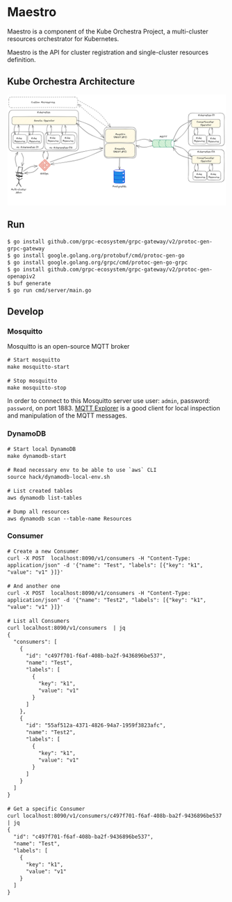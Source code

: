 # Maestro

Maestro is a component of the Kube Orchestra Project, a multi-cluster resources orchestrator for Kubernetes.

Maestro is the API for cluster registration and single-cluster resources definition.

## Kube Orchestra Architecture

![Kube Orchestra Architecture](./architecture.png)

## Run

```
$ go install github.com/grpc-ecosystem/grpc-gateway/v2/protoc-gen-grpc-gateway
$ go install google.golang.org/protobuf/cmd/protoc-gen-go
$ go install google.golang.org/grpc/cmd/protoc-gen-go-grpc
$ go install github.com/grpc-ecosystem/grpc-gateway/v2/protoc-gen-openapiv2
$ buf generate
$ go run cmd/server/main.go
```

## Develop

### Mosquitto

Mosquitto is an open-source MQTT broker

```shell
# Start mosquitto
make mosquitto-start

# Stop mosquitto
make mosquitto-stop
```

In order to connect to this Mosquitto server use user: `admin`, password: `password`, on port 1883. [MQTT Explorer](http://mqtt-explorer.com/) is a good client for local inspection and manipulation of the MQTT messages.

### DynamoDB

```shell
# Start local DynamoDB
make dynamodb-start

# Read necessary env to be able to use `aws` CLI
source hack/dynamodb-local-env.sh

# List created tables
aws dynamodb list-tables

# Dump all resources
aws dynamodb scan --table-name Resources
```

### Consumer

```shell
# Create a new Consumer
curl -X POST  localhost:8090/v1/consumers -H "Content-Type: application/json" -d '{"name": "Test", "labels": [{"key": "k1", "value": "v1" }]}'

# And another one
curl -X POST  localhost:8090/v1/consumers -H "Content-Type: application/json" -d '{"name": "Test2", "labels": [{"key": "k1", "value": "v1" }]}'

# List all Consumers
curl localhost:8090/v1/consumers  | jq
{
  "consumers": [
    {
      "id": "c497f701-f6af-408b-ba2f-9436896be537",
      "name": "Test",
      "labels": [
        {
          "key": "k1",
          "value": "v1"
        }
      ]
    },
    {
      "id": "55af512a-4371-4826-94a7-1959f3823afc",
      "name": "Test2",
      "labels": [
        {
          "key": "k1",
          "value": "v1"
        }
      ]
    }
  ]
}

# Get a specific Consumer
curl localhost:8090/v1/consumers/c497f701-f6af-408b-ba2f-9436896be537 | jq
{
  "id": "c497f701-f6af-408b-ba2f-9436896be537",
  "name": "Test",
  "labels": [
    {
      "key": "k1",
      "value": "v1"
    }
  ]
}

```
